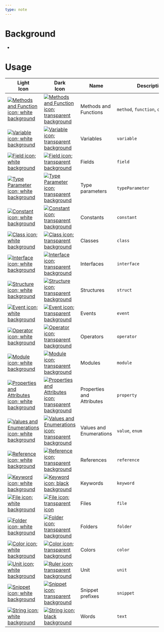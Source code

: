 ```yaml
---
type: note
---
```

# Background
- 

# Usage
|Light  <br>Icon|Dark  <br>Icon|Name|Description|
|---|---|---|---|
|[![Methods and Function icon; white background](https://i.sstatic.net/iUroh.png "Method icon for dark mode")](https://i.sstatic.net/iUroh.png "Method icon for dark mode")|[![Methods and Function icon; transparent background](https://i.sstatic.net/fByPI.png "Method icon for light mode")](https://i.sstatic.net/fByPI.png "Method icon for light mode")|Methods and Functions|`method`, `function`, `constructor`|
|[![Variable icon; white background](https://i.sstatic.net/jZzca.png "Variable icon for dark mode")](https://i.sstatic.net/jZzca.png "Variable icon for dark mode")|[![Variable icon; transparent background](https://i.sstatic.net/4XXOy.png "Variable icon for light mode")](https://i.sstatic.net/4XXOy.png "Variable icon for light mode")|Variables|`variable`|
|[![Field icon; white background](https://i.sstatic.net/XjLWI.png "Field icon for dark mode")](https://i.sstatic.net/XjLWI.png "Field icon for dark mode")|[![Field icon; transparent background](https://i.sstatic.net/bGloV.png "Field icon for light mode")](https://i.sstatic.net/bGloV.png "Field icon for light mode")|Fields|`field`|
|[![Type Parameter icon; white background](https://i.sstatic.net/RsM5H.png "Type Parameter icon for dark mode")](https://i.sstatic.net/RsM5H.png "Type Parameter icon for dark mode")|[![Type Parameter icon; transparent background](https://i.sstatic.net/459vT.png "Type Parameter icon for light mode")](https://i.sstatic.net/459vT.png "Type Parameter icon for light mode")|Type parameters|`typeParameter`|
|[![Constant icon; white background](https://i.sstatic.net/GLpMd.png "Constant icon for dark mode")](https://i.sstatic.net/GLpMd.png "Constant icon for dark mode")|[![Constant icon; transparent background](https://i.sstatic.net/gvYLf.png "Constant icon for light mode")](https://i.sstatic.net/gvYLf.png "Constant icon for light mode")|Constants|`constant`|
|[![Class icon; white background](https://i.sstatic.net/mfBuq.png "Class icon for dark mode")](https://i.sstatic.net/mfBuq.png "Class icon for dark mode")|[![Class icon; transparent background](https://i.sstatic.net/IeREi.png "Class icon for light mode")](https://i.sstatic.net/IeREi.png "Class icon for light mode")|Classes|`class`|
|[![Interface icon; white background](https://i.sstatic.net/7EVrh.png "Interface icon for dark mode")](https://i.sstatic.net/7EVrh.png "Interface icon for dark mode")|[![Interface icon; transparent background](https://i.sstatic.net/JBeTe.png "Interface icon for light mode")](https://i.sstatic.net/JBeTe.png "Interface icon for light mode")|Interfaces|`interface`|
|[![Structure icon; white background](https://i.sstatic.net/v1lWH.png "Structure icon for dark mode")](https://i.sstatic.net/v1lWH.png "Structure icon for dark mode")|[![Structure icon; transparent background](https://i.sstatic.net/ybMiw.png "Structure icon for light mode")](https://i.sstatic.net/ybMiw.png "Structure icon for light mode")|Structures|`struct`|
|[![Event icon; white background](https://i.sstatic.net/OeRfO.png "Event icon for dark mode")](https://i.sstatic.net/OeRfO.png "Event icon for dark mode")|[![Event icon; transparent background](https://i.sstatic.net/vyLHU.png "Event icon for light mode")](https://i.sstatic.net/vyLHU.png "Event icon for light mode")|Events|`event`|
|[![Operator icon; white background](https://i.sstatic.net/XVmgm.png "Operator icon for dark mode")](https://i.sstatic.net/XVmgm.png "Operator icon for dark mode")|[![Operator icon; transparent background](https://i.sstatic.net/R0nV4.png "Operator icon for light mode")](https://i.sstatic.net/R0nV4.png "Operator icon for light mode")|Operators|`operator`|
|[![Module icon; white background](https://i.sstatic.net/q5y34.png "Module icon for dark mode")](https://i.sstatic.net/q5y34.png "Module icon for dark mode")|[![Module icon; transparent background](https://i.sstatic.net/cyUrU.png "Module icon for light mode")](https://i.sstatic.net/cyUrU.png "Module icon for light mode")|Modules|`module`|
|[![Properties and Attributes icon; white background](https://i.sstatic.net/Ahd5a.png "Property/Attribute icon for dark mode")](https://i.sstatic.net/Ahd5a.png "Property/Attribute icon for dark mode")|[![Properties and Attributes icon; transparent background](https://i.sstatic.net/PqgXu.png "Property/Attribute icon for light mode")](https://i.sstatic.net/PqgXu.png "Property/Attribute icon for light mode")|Properties and Attributes|`property`|
|[![Values and Enumerations icon; white background](https://i.sstatic.net/G0fZP.png "Value/Enum icon for dark mode")](https://i.sstatic.net/G0fZP.png "Value/Enum icon for dark mode")|[![Values and Enumerations icon; transparent background](https://i.sstatic.net/Fx0ky.png "Value/Enum icon for light mode")](https://i.sstatic.net/Fx0ky.png "Value/Enum icon for light mode")|Values and Enumerations|`value`, `enum`|
|[![Reference icon; white background](https://i.sstatic.net/kKDWa.png "Reference icon for dark mode")](https://i.sstatic.net/kKDWa.png "Reference icon for dark mode")|[![Reference icon; transparent background](https://i.sstatic.net/dovz0.png "Reference icon for light mode")](https://i.sstatic.net/dovz0.png "Reference icon for light mode")|References|`reference`|
|[![Keyword icon; white background](https://i.sstatic.net/kocsE.png "Keyword icon for dark mode")](https://i.sstatic.net/kocsE.png "Keyword icon for dark mode")|[![Keyword icon; black background](https://i.sstatic.net/j6USi.png "Keyword icon for light mode")](https://i.sstatic.net/j6USi.png "Keyword icon for light mode")|Keywords|`keyword`|
|[![File icon; white background](https://i.sstatic.net/64PKx.png "File icon for dark mode")](https://i.sstatic.net/64PKx.png "File icon for dark mode")|[![File icon; transparent icon](https://i.sstatic.net/375Vz.png "File icon for light mode")](https://i.sstatic.net/375Vz.png "File icon for light mode")|Files|`file`|
|[![Folder icon; white background](https://i.sstatic.net/pBqQe.png "Folder icon for dark mode")](https://i.sstatic.net/pBqQe.png "Folder icon for dark mode")|[![Folder icon; transparent background](https://i.sstatic.net/w4wWJ.png "Folder icon for light mode")](https://i.sstatic.net/w4wWJ.png "Folder icon for light mode")|Folders|`folder`|
|[![Color icon; white background](https://i.sstatic.net/So1mL.png "Color icon for dark mode")](https://i.sstatic.net/So1mL.png "Color icon for dark mode")|[![Color icon; transparent background](https://i.sstatic.net/jTNLH.png "Color icon for light mode")](https://i.sstatic.net/jTNLH.png "Color icon for light mode")|Colors|`color`|
|[![Unit icon; white background](https://i.sstatic.net/LzCT3.png "Unit icon for dark mode")](https://i.sstatic.net/LzCT3.png "Unit icon for dark mode")|[![Ruler icon; transparent background](https://i.sstatic.net/KtvcW.png "Unit icon for light mode")](https://i.sstatic.net/KtvcW.png "Unit icon for light mode")|Unit|`unit`|
|[![Snippet icon; white background](https://i.sstatic.net/uSurC.png "Snippet icon for dark mode")](https://i.sstatic.net/uSurC.png "Snippet icon for dark mode")|[![Snippet icon; transparent background](https://i.sstatic.net/RL6VM.png "Snippet icon for light mode")](https://i.sstatic.net/RL6VM.png "Snippet icon for light mode")|Snippet prefixes|`snippet`|
|[![String icon; white background](https://i.sstatic.net/eHwnq.png "String icon for dark mode")](https://i.sstatic.net/eHwnq.png "String icon for dark mode")|[![String icon; black background](https://i.sstatic.net/OBoLp.png "String icon for light mode")](https://i.sstatic.net/OBoLp.png "String icon for light mode")|Words|`text`|